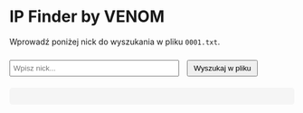 # IP Finder by VENOM

Wprowadź poniżej nick do wyszukania w pliku `0001.txt`.

<input type="text" id="searchTerm" placeholder="Wpisz nick..." style="width: 300px; padding: 5px; margin-top: 10px;">
<button onclick="searchInFile()" style="padding: 5px 10px; cursor: pointer; margin-left: 10px;">Wyszukaj w pliku</button>

<pre id="results" style="background: #f5f5f5; padding: 15px; border-radius: 5px; margin-top: 20px; max-height: 300px; overflow-y: auto;"></pre>

<script>
// Funkcja do wyszukiwania w pliku 0001.txt z GitHuba
async function searchInFile() {
    const searchTerm = document.getElementById('searchTerm').value.trim();
    const resultsArea = document.getElementById('results');
    resultsArea.textContent = ""; // Czyszczenie wyników

    if (!searchTerm) {
        alert("Podaj słowo do wyszukania.");
        return;
    }

    try {
        // Wczytywanie zawartości pliku z cache
        const response = await fetch('https://raw.githubusercontent.com/XVENON4X/IPfinderka/refs/heads/main/0001.txt', { cache: 'force-cache' });
        
        if (!response.ok) {
            resultsArea.textContent = "Nie można otworzyć pliku 0001.txt";
            return;
        }
        
        const fileContent = await response.text();
        const lines = fileContent.split('\n');
        let found = false;

        // Optymalizacja wyszukiwania: Przerwij po znalezieniu pierwszego dopasowania
        for (let index = 0; index < lines.length; index++) {
            const line = lines[index];
            if (line.toLowerCase().includes(searchTerm.toLowerCase())) {
                resultsArea.textContent = `Linia ${index + 1}: ${line}`;
                found = true;
                break; // Przerwij pętlę po znalezieniu
            }
        }

        if (!found) {
            resultsArea.textContent = "Nie znaleziono takiego nicku.";
        }
    } catch (error) {
        resultsArea.textContent = "Wystąpił błąd: " + error.message;
    }
}
</script>

